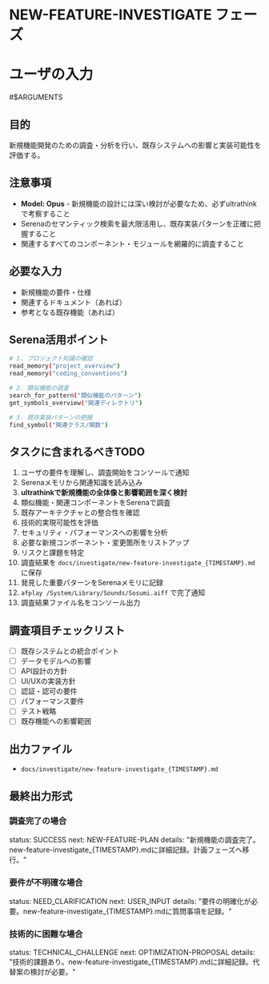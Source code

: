 # NEW-FEATURE-INVESTIGATE フェーズ

# ユーザの入力
#$ARGUMENTS

## 目的
新規機能開発のための調査・分析を行い、既存システムへの影響と実装可能性を評価する。

## 注意事項
- **Model: Opus** - 新規機能の設計には深い検討が必要なため、必ずultrathinkで考察すること
- Serenaのセマンティック検索を最大限活用し、既存実装パターンを正確に把握すること
- 関連するすべてのコンポーネント・モジュールを網羅的に調査すること

## 必要な入力
- 新規機能の要件・仕様
- 関連するドキュメント（あれば）
- 参考となる既存機能（あれば）

## Serena活用ポイント
```bash
# 1. プロジェクト知識の確認
read_memory("project_overview")
read_memory("coding_conventions")

# 2. 類似機能の調査
search_for_pattern("類似機能のパターン")
get_symbols_overview("関連ディレクトリ")

# 3. 既存実装パターンの把握
find_symbol("関連クラス/関数")
```

## タスクに含まれるべきTODO
1. ユーザの要件を理解し、調査開始をコンソールで通知
2. Serenaメモリから関連知識を読み込み
3. **ultrathinkで新規機能の全体像と影響範囲を深く検討**
4. 類似機能・関連コンポーネントをSerenaで調査
5. 既存アーキテクチャとの整合性を確認
6. 技術的実現可能性を評価
7. セキュリティ・パフォーマンスへの影響を分析
8. 必要な新規コンポーネント・変更箇所をリストアップ
9. リスクと課題を特定
10. 調査結果を `docs/investigate/new-feature-investigate_{TIMESTAMP}.md` に保存
11. 発見した重要パターンをSerenaメモリに記録
12. `afplay /System/Library/Sounds/Sosumi.aiff` で完了通知
13. 調査結果ファイル名をコンソール出力

## 調査項目チェックリスト
- [ ] 既存システムとの統合ポイント
- [ ] データモデルへの影響
- [ ] API設計の方針
- [ ] UI/UXの実装方針
- [ ] 認証・認可の要件
- [ ] パフォーマンス要件
- [ ] テスト戦略
- [ ] 既存機能への影響範囲

## 出力ファイル
- `docs/investigate/new-feature-investigate_{TIMESTAMP}.md`

## 最終出力形式
### 調査完了の場合
status: SUCCESS
next: NEW-FEATURE-PLAN
details: "新規機能の調査完了。new-feature-investigate_{TIMESTAMP}.mdに詳細記録。計画フェーズへ移行。"

### 要件が不明確な場合
status: NEED_CLARIFICATION
next: USER_INPUT
details: "要件の明確化が必要。new-feature-investigate_{TIMESTAMP}.mdに質問事項を記録。"

### 技術的に困難な場合
status: TECHNICAL_CHALLENGE
next: OPTIMIZATION-PROPOSAL
details: "技術的課題あり。new-feature-investigate_{TIMESTAMP}.mdに詳細記録。代替案の検討が必要。"